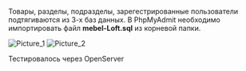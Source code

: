 Товары, разделы, подразделы, зарегестрированные пользователи подтягиваются из 3-х баз данных.
В PhpMyAdmit необходимо импортировать файл **mebel-Loft.sql** из корневой папки.

![Picture_1](https://i.ibb.co/vPDWFNy/image.png "Picture_1")
![Picture_2](https://i.ibb.co/HNrdJYM/php-My-Admit.png "Picture_2")

Тестировалось через OpenServer
